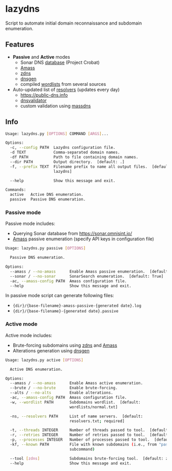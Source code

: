 # lazydns
Script to automate initial domain reconnaissance and subdomain enumeration.

## Features
* **Passive** and **Active** modes
	* Sonar DNS [database](https://sonar.omnisint.io/) (Project Crobat)
	* [Amass](https://github.com/OWASP/Amass)
	* [zdns](https://github.com/zmap/zdns)
	* [dnsgen](https://github.com/ProjectAnte/dnsgen)
	* compiled [wordlists](https://github.com/wavvs/lazydns/tree/master/wordlists) from several sources 
* Auto-updated list of [resolvers](https://github.com/wavvs/lazydns/blob/master/resolvers.txt) (updates every day)
	* https://public-dns.info
	* [dnsvalidator](https://github.com/vortexau/dnsvalidator)
	* custom validation using [massdns](https://github.com/blechschmidt/massdns.git)
## Info
```bash
Usage: lazydns.py [OPTIONS] COMMAND [ARGS]...

Options:
  -c, --config PATH  Lazydns configuration file.
  -d TEXT            Comma-separated domain names.
  -df PATH           Path to file containing domain names.
  --dir PATH         Output directory.  [default: .]
  -f, --prefix TEXT  Filename prefix to name all output files.  [default:
                     lazydns]

  --help             Show this message and exit.

Commands:
  active   Active DNS enumeration.
  passive  Passive DNS enumeration.
```
### Passive mode
Passive mode includes:
* Querying Sonar database from https://sonar.omnisint.io/
* [Amass](https://github.com/OWASP/Amass) passive enumeration (specify API keys in configuration file)
```bash
Usage: lazydns.py passive [OPTIONS]

  Passive DNS enumeration.

Options:
  --amass / --no-amass      Enable Amass passive enumeration.  [default: True]
  --sonar / --no-sonar      SonarSearch enumeration.  [default: True]
  -ac, --amass-config PATH  Amass configuration file.
  --help                    Show this message and exit.
```
In passive mode script can generate following files:
* `{dir}/{base-filename}-amass-passive-{generated date}.log`
* `{dir}/{base-filename}-{generated date}.passive`
### Active mode
Active mode includes:
* Brute-forcing subdomains using [zdns](https://github.com/zmap/zdns) and [Amass](https://github.com/OWASP/Amass)
* Alterations generation using [dnsgen](https://github.com/ProjectAnte/dnsgen)
```bash
Usage: lazydns.py active [OPTIONS]

  Active DNS enumeration.

Options:
  --amass / --no-amass      Enable Amass active enumeration.
  --brute / --no-brute      Enable brute-forcing.
  --alts / --no-alts        Enable alterations.
  -ac, --amass-config PATH  Amass configuration file.
  -w, --wordlist PATH       Subdomains wordlist.  [default:
                            wordlists/normal.txt]

  -ns, --resolvers PATH     List of name servers.  [default:
                            resolvers.txt; required]

  -t, --threads INTEGER     Number of threads passed to tool.  [default: 350]
  -r, --retries INTEGER     Number of retries passed to tool.  [default: 3]
  -p, --processes INTEGER   Number of processes passed to tool.  [default: 4]
  -kf, --known PATH         File with known subdomains (i.e., from "passive"
                            subcommand)

  --tool [zdns]             Subdomains brute-forcing tool.  [default: zdns]
  --help                    Show this message and exit.
```